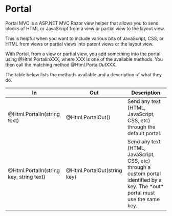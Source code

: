 Portal
======

Portal MVC is a ASP.NET MVC Razor view helper that allows you to send blocks of HTML or JavaScript from a view or partial view to the layout view. 

This is helpful when you want to include various bits of JavaScript, CSS, or HTML from views or partial views into parent views or the layout view.

With Portal, from a view or partial view, you add something into the portal using @Html.Portal*In*XXX, where XXX is one of the available methods. You then call the matching method @Html.Portal*Out*XXX.

The table below lists the methods available and a description of what they do.

<table>
    <thead>
        <tr>
            <th>In</th>
            <th>Out</th>
            <th>Description</th>
        </tr>
    </thead>
    <tbody>
        <tr>
            <td>@Html.PortalIn(string text)</td>
            <td>@Html.PortalOut()</td>
            <td>Send any text (HTML, JavaScript, CSS, etc) through the default portal.</td>
        </tr>
        <tr>
            <td>@Html.PortalIn(string key, string text)</td>
            <td>@Html.PortalOut(string key)</td>
            <td>Send any text (HTML, JavaScript, CSS, etc) through a custom portal identified by a key. The *out* portal must use the same key.</td>
        </tr>
    </tbody>
</table>